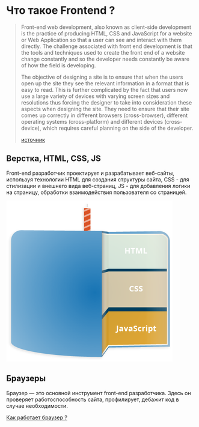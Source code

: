 # Что такое Frontend ?

> Front-end web development, also known as client-side development is the practice of producing HTML, CSS and JavaScript for a website or Web Application so that a user can see and interact with them directly. The challenge associated with front end development is that the tools and techniques used to create the front end of a website change constantly and so the developer needs constantly be aware of how the field is developing.
>
> The objective of designing a site is to ensure that when the users open up the site they see the relevant information in a format that is easy to read. This is further complicated by the fact that users now use a large variety of devices with varying screen sizes and resolutions thus forcing the designer to take into consideration these aspects when designing the site. They need to ensure that their site comes up correctly in different browsers \(cross-browser\), different operating systems \(cross-platform\) and different devices \(cross-device\), which requires careful planning on the side of the developer.
>
> [источник](https://en.wikipedia.org/wiki/Front-end_web_development)

## Верстка, HTML, CSS, JS

Front-end разработчик проектирует и разрабатывает веб-сайты, используя технологии HTML для создания структуры сайта, CSS -  для стилизации и внешнего вида веб-страниц, JS - для добавления логики на страницу, обработки взаимодействия пользователя со страницей.

![](/assets/what-is-js.png)

## Браузеры

Браузер — это основной инструмент front-end разработчика. Здесь он проверяет работоспособность сайта, профилирует, дебажит код в случае необходимости.

[Как работает браузер ?](https://www.html5rocks.com/en/tutorials/internals/howbrowserswork/)


